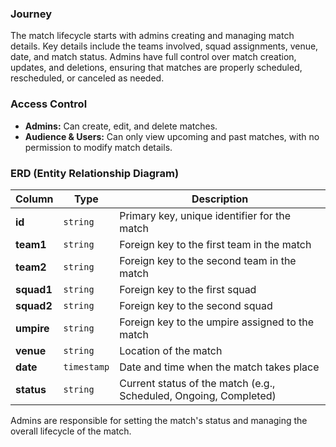 ### Journey

The match lifecycle starts with admins creating and managing match details. Key details include the teams involved, squad assignments, venue, date, and match status. Admins have full control over match creation, updates, and deletions, ensuring that matches are properly scheduled, rescheduled, or canceled as needed.
### Access Control

- **Admins:** Can create, edit, and delete matches.
- **Audience & Users:** Can only view upcoming and past matches, with no permission to modify match details.

### ERD (Entity Relationship Diagram)

| **Column** | **Type**    | **Description**                                                   |
| ---------- | ----------- | ----------------------------------------------------------------- |
| **id**     | `string`    | Primary key, unique identifier for the match                      |
| **team1**  | `string`    | Foreign key to the first team in the match                        |
| **team2**  | `string`    | Foreign key to the second team in the match                       |
| **squad1** | `string`    | Foreign key to the first squad                                    |
| **squad2** | `string`    | Foreign key to the second squad                                   |
| **umpire** | `string`    | Foreign key to the umpire assigned to the match                   |
| **venue**  | `string`    | Location of the match                                             |
| **date**   | `timestamp` | Date and time when the match takes place                          |
| **status** | `string`    | Current status of the match (e.g., Scheduled, Ongoing, Completed) |
Admins are responsible for setting the match's status and managing the overall lifecycle of the match.
